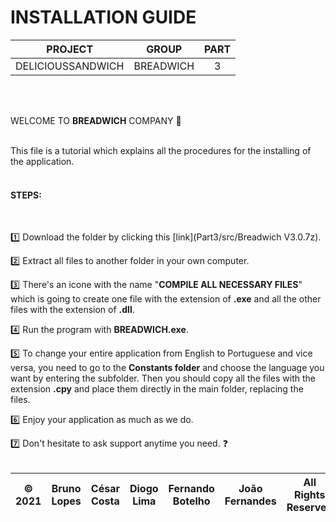 # INSTALLATION GUIDE

| PROJECT | GROUP | PART |
| ------- | ------|:----:|
| DELICIOUSSANDWICH | BREADWICH | 3 |
</br>
</br>

WELCOME TO **BREADWICH** COMPANY 🥪
</br>
</br>

This file is a tutorial which explains all the procedures for the installing of the application.
</br>
</br>

#### STEPS:
</br>

1️⃣ Download the folder by clicking this [link](Part3/src/Breadwich V3.0.7z).
</br>

2️⃣ Extract all files to another folder in your own computer.
</br>

3️⃣ There's an icone with the name "**COMPILE ALL NECESSARY FILES**" which is going to create one file with the extension of **.exe** and all the other files with the extension of **.dll**.
</br>

4️⃣ Run the program with **BREADWICH.exe**.
</br>

5️⃣ To change your entire application from English to Portuguese and vice versa, you need to go to the **Constants folder** and choose the language you want by entering the subfolder. Then you should copy all the files with the extension **.cpy** and place them directly in the main folder, replacing the files.
</br>

6️⃣ Enjoy your application as much as we do.
</br>

7️⃣ Don't hesitate to ask support anytime you need. ❓
</br>
</br>

| © 2021 | Bruno Lopes | César Costa | Diogo Lima | Fernando Botelho | João Fernandes | All Rights Reserved |
|:------:|:------:|:------:|:------:|:------:|:------:|:------:|

